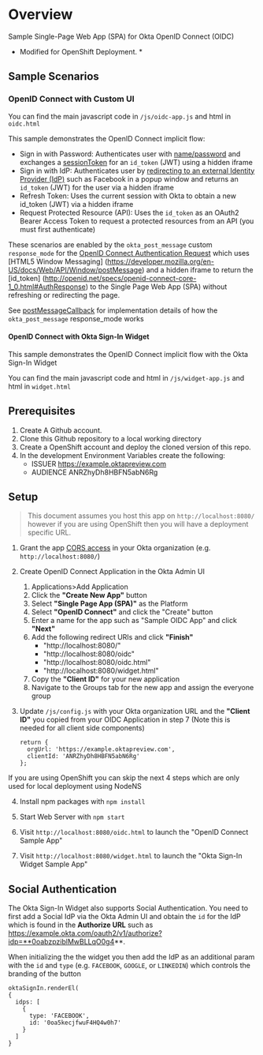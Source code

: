 # Overview

Sample Single-Page Web App (SPA) for Okta OpenID Connect (OIDC) 
* Modified for OpenShift Deployment. *

## Sample Scenarios

### OpenID Connect with Custom UI

You can find the main javascript code in `/js/oidc-app.js` and html in `oidc.html`

This sample demonstrates the OpenID Connect implicit flow:

- Sign in with Password: Authenticates user with [name/password](http://developer.okta.com/docs/api/resources/authn.html#primary-authentication-with-public-application) and exchanges a [sessionToken](http://developer.okta.com/docs/api/resources/authn.html#session-token) for an `id_token` (JWT) using a hidden iframe
- Sign in with IdP: Authenticates user by [redirecting to an external Identity Provider (IdP)](http://developer.okta.com/docs/api/resources/social_authentication.html) such as Facebook in a popup window and returns an `id_token` (JWT) for the user via a hidden iframe
- Refresh Token: Uses the current session with Okta to obtain a new id_token (JWT) via a hidden iframe
- Request Protected Resource (API): Uses the `id_token` as an OAuth2 Bearer Access Token to request a protected resources from an API (you must first authenticate)

These scenarios are enabled by the `okta_post_message` custom `response_mode` for the [OpenID Connect Authentication Request](http://openid.net/specs/openid-connect-core-1_0.html#AuthRequest) which uses [HTML5 Window Messaging] (https://developer.mozilla.org/en-US/docs/Web/API/Window/postMessage) and a hidden iframe to return the [id_token]  (http://openid.net/specs/openid-connect-core-1_0.html#AuthResponse) to the Single Page Web App (SPA) without refreshing or redirecting the page.

See [postMessageCallback](https://github.com/mcguinness/okta-oidc-sample/blob/master/js/OktaAuthRequireJquery.js#L1118) for implementation details of how the `okta_post_message` response_mode works

#### OpenID Connect with Okta Sign-In Widget

This sample demonstrates the OpenID Connect implicit flow with the Okta Sign-In Widget

You can find the main javascript code and html in `/js/widget-app.js` and html in `widget.html`

## Prerequisites

1. Create A Github account.
2. Clone this Github repository to a local working directory
3. Create a OpenShift account and deploy the cloned version of this repo.
4. In the development Environment Variables create the following:
	* ISSUER https://example.oktapreview.com
	* AUDIENCE ANRZhyDh8HBFN5abN6Rg

## Setup

> This document assumes you host this app on `http://localhost:8080/` however if you are using OpenShift then you will have a deployment specific URL.

1. Grant the app [CORS access](http://developer.okta.com/docs/api/getting_started/enabling_cors.html) in your Okta organization (e.g. `http://localhost:8080/`)

2. Create OpenID Connect Application in the Okta Admin UI

    1. Applications>Add Application
    2. Click the **"Create New App"** button
    3. Select **"Single Page App (SPA)"** as the Platform
    4. Select **"OpenID Connect"** and click the "Create" button
    5. Enter a name for the app such as "Sample OIDC App" and click **"Next"**
    6. Add the following redirect URIs and click **"Finish"**
        - "http://localhost:8080/"
        - "http://localhost:8080/oidc"
        - "http://localhost:8080/oidc.html"
        - "http://localhost:8080/widget.html"
    7. Copy the **"Client ID"** for your new application
    8. Navigate to the Groups tab for the new app and assign the everyone group

3. Update `/js/config.js` with your Okta organization URL and the **"Client ID"** you copied from your OIDC Application in step 7 (Note this is needed for all client side components)

    ```
    return {
      orgUrl: 'https://example.oktapreview.com',
      clientId: 'ANRZhyDh8HBFN5abN6Rg'
    };

If you are using OpenShift you can skip the next 4 steps which are only used for local deployment using NodeNS

4. Install npm packages with `npm install`

5. Start Web Server with `npm start`

6. Visit `http://localhost:8080/oidc.html` to launch the "OpenID Connect Sample App"

7. Visit `http://localhost:8080/widget.html` to launch the "Okta Sign-In Widget Sample App"

## Social Authentication

The Okta Sign-In Widget also supports Social Authentication.  You need to first add a Social IdP via the Okta Admin UI and obtain the `id` for the IdP which is found in the **Authorize URL** such as https://example.okta.com/oauth2/v1/authorize?idp=**0oabzpziblMwBLLqO0g4**.

When initializing the the widget you then add the IdP as an additional param with the `id` and `type` (e.g. `FACEBOOK`, `GOOGLE`, or `LINKEDIN`) which controls the branding of the button

```
oktaSignIn.renderEl(
{
  idps: [
    {
      type: 'FACEBOOK',
      id: '0oa5kecjfwuF4HQ4w0h7'
    }
  ]
}
```
